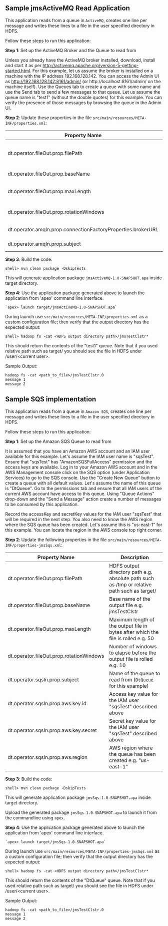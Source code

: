 ## Sample jmsActiveMQ Read Application

This application reads from a queue in `ActiveMQ`, creates one line per message and writes these lines to a file
in the user specified directory in HDFS.

Follow these steps to run this application:

**Step 1**: Set up the ActiveMQ Broker and the Queue to read from

Unless you already have the ActiveMQ broker installed, download, install and
start it as per http://activemq.apache.org/version-5-getting-started.html.
For this example, let us assume the broker is installed on a machine with the IP address
192.168.128.142. You can access the Admin UI as
http://192.168.128.142:8161/admin/ (or http://localhost:8161/admin/ on the
machine itself). Use the Queues tab to create a queue with some name
and use the Send tab to send a few messages to that queue. Let us assume the
queue name is "test1" (without the double quotes) for this example. You can
verify the presence of those messages by browsing the queue in the Admin UI.

**Step 2**: Update these properties in the file `src/main/resources/META-INF/properties.xml`:

| Property Name  | Description |
| -------------  | ----------- |
| dt.operator.fileOut.prop.filePath | HDFS output directory path e.g. absolute path such as /tmp or relative path such as target/ |
| dt.operator.fileOut.prop.baseName | Base name of the output file e.g. jmsTestClstr |
| dt.operator.fileOut.prop.maxLength | Maximum length of the output file in bytes after which the file is rolled e.g. 45 |
| dt.operator.fileOut.prop.rotationWindows   | Number of windows to elapse before the output file is rolled e.g. 1 |
| dt.operator.amqIn.prop.connectionFactoryProperties.brokerURL   | ActiveMQ Broker URL e.g. tcp://192.168.128.142:61616 |
| dt.operator.amqIn.prop.subject   | Name of the queue to read from e.g. test1 |

**Step 3**: Build the code:

    shell> mvn clean package -DskipTests

This will generate application package `jmsActiveMQ-1.0-SNAPSHOT.apa` inside target directory.

**Step 4**: Use the application package generated above to launch the application from 'apex' command line interface.
                        
    `apex> launch target/jmsActiveMQ-1.0-SNAPSHOT.apa`

During launch use `src/main/resources/META-INF/properties.xml` as a custom configuration file; then verify
that the output directory has the expected output:

    shell> hadoop fs -cat <HDFS output directory path>/jmsTestClstr*

This should return the contents of the "test1" queue. Note that if you used relative path such as target/
you should see the file in HDFS under /user/&lt;current user&gt;.

Sample Output:

    hadoop fs -cat <path_to_file>/jmsTestClstr.0
    message 1
    message 2

## Sample SQS implementation

This application reads from a queue in `Amazon SQS`, creates one line per message and writes these lines to a file
in the user specified directory in HDFS.

Follow these steps to run this application:

**Step 1**: Set up the Amazon SQS Queue to read from

It is assumed that you have an Amazon AWS account and an IAM user available for this example. Let's assume the
IAM user name is "sqsTest". Ensure that "sqsTest" has "AmazonSQSFullAccess" permission and the access keys are
available. Log in to your Amazon AWS account and in the AWS Management console click on the SQS option
(under Application Services) to go to the SQS console. Use the "Create New Queue" button to create a queue with
all default values. Let's assume the name of this queue is "DtQueue". Go to the permissions tab and ensure that
all IAM users of the current AWS account have access to this queue. Using "Queue Actions" drop-down and the
"Send a Message" action create a number of messages to be consumed by this application.

Record the accessKey and secretKey values for the IAM user "sqsTest" that will be required in the next step.
You also need to know the AWS region where the SQS queue has been created. Let's assume this is "us-east-1" for
this example. You can locate the region in the AWS console top right corner.


**Step 2**: Update the following properties in the file `src/main/resources/META-INF/properties-jmsSqs.xml`:

| Property Name  | Description |
| -------------  | ----------- |
| dt.operator.fileOut.prop.filePath | HDFS output directory path e.g. absolute path such as /tmp or relative path such as target/ |
| dt.operator.fileOut.prop.baseName | Base name of the output file e.g. jmsTestClstr |
| dt.operator.fileOut.prop.maxLength | Maximum length of the output file in bytes after which the file is rolled e.g. 50 |
| dt.operator.fileOut.prop.rotationWindows | Number of windows to elapse before the output file is rolled e.g. 10 |
| dt.operator.sqsIn.prop.subject | Name of the queue to read from (`DtQueue` for this example)  |
| dt.operator.sqsIn.prop.aws.key.id | Access key value for the IAM user "sqsTest" described above  |
| dt.operator.sqsIn.prop.aws.key.secret | Secret key value for the IAM user "sqsTest" described above |
| dt.operator.sqsIn.prop.aws.region | AWS region where the queue has been created e.g. "us-east-1" |


**Step 3**: Build the code:

    shell> mvn clean package -DskipTests

This will generate application package `jmsSqs-1.0-SNAPSHOT.apa` inside target directory.

Upload the generated package `jmsSqs-1.0-SNAPSHOT.apa` to launch it from the commandline using `apex`.

**Step 4**: Use the application package generated above to launch the application from 'apex' command line interface.
            
    `apex> launch target/jmsSqs-1.0-SNAPSHOT.apa`

During launch use `src/main/resources/META-INF/properties-jmsSqs.xml` as a custom configuration file; then verify
that the output directory has the expected output:

    shell> hadoop fs -cat <HDFS output directory path>/jmsTestClstr*

This should return the contents of the "DtQueue" queue. Note that if you used relative path such as target/
you should see the file in HDFS under /user/&lt;current user&gt;.

Sample Output:

    hadoop fs -cat <path_to_file>/jmsTestClstr.0
    message 1
    message 2
